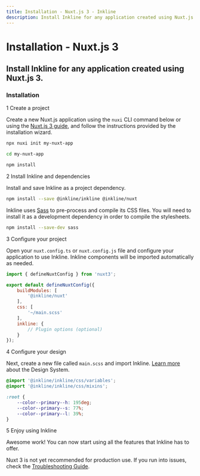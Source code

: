 ```yaml
---
title: Installation - Nuxt.js 3 - Inkline
description: Install Inkline for any application created using Nuxt.js 3.
---
```


# Installation - Nuxt.js 3
## Install Inkline for any application created using Nuxt.js 3.

### Installation

<div class="install-step _margin-top:2">
<div class="install-step-title"><span class="install-step-number">1</span> Create a project</div> 

Create a new Nuxt.js application using the `nuxi` CLI command below or using the [Nuxt.js 3 guide](https://v3.nuxtjs.org/getting-started/installation), and follow the instructions provided by the installation wizard.

~~~bash
npx nuxi init my-nuxt-app

cd my-nuxt-app

npm install
~~~

</div>
<div class="install-step">
<div class="install-step-title"><span class="install-step-number">2</span> Install Inkline and dependencies</div> 

Install and save Inkline as a project dependency.

~~~bash
npm install --save @inkline/inkline @inkline/nuxt
~~~

Inkline uses [Sass](https://sass-lang.com) to pre-process and compile its CSS files. You will need to install it as a development dependency in order to compile the stylesheets.

~~~bash
npm install --save-dev sass
~~~

</div>
<div class="install-step">
<div class="install-step-title"><span class="install-step-number">3</span> Configure your project</div> 

Open your `nuxt.config.ts` or `nuxt.config.js` file and configure your application to use Inkline. Inkline components will be imported automatically as needed.

~~~js
import { defineNuxtConfig } from 'nuxt3';

export default defineNuxtConfig({
    buildModules: [
        '@inkline/nuxt'
    ],
    css: [
        '~/main.scss'
    ],
    inkline: {
        // Plugin options (optional)
    }
});
~~~

</div>
<div class="install-step">
<div class="install-step-title"><span class="install-step-number">4</span> Configure your design</div> 

Next, create a new file called `main.scss` and import Inkline. [Learn more](/docs/introduction/design-system) about the Design System.

~~~scss
@import '@inkline/inkline/css/variables';
@import '@inkline/inkline/css/mixins';

:root {
    --color--primary--h: 195deg;
    --color--primary--s: 77%;
    --color--primary--l: 39%;
}
~~~
</div>
<div class="install-step">
<div class="install-step-title"><span class="install-step-number">5</span> Enjoy using Inkline</div> 

Awesome work! You can now start using all the features that Inkline has to offer.
</div>

<i-alert color="warning" class="_margin-top:2">
    <template #icon>
        <i-icon name="ink-warning" />
    </template>

Nuxt 3 is not yet recommended for production use. If you run into issues, check the [Troubleshooting Guide](https://github.com/inkline/nuxt-module-inkline#troubleshooting).

</i-alert>

